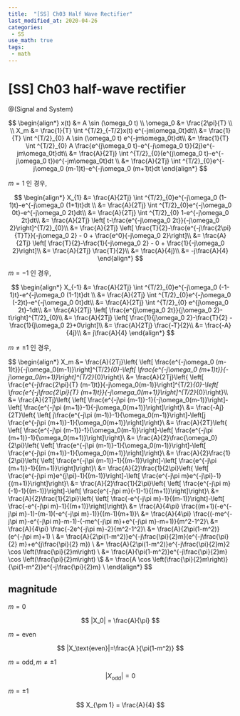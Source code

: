 ```yaml
---
title:  "[SS] Ch03 Half Wave Rectifier"
last_modified_at: 2020-04-26
categories: 
 - SS 
use_math: true
tags: 
 - math
---
```


# [SS] Ch03 half-wave rectifier
@(Signal and System)

$$
\begin{align*}
x(t) &= A \sin (\omega_0 t) \\
\omega_0 &= \frac{2\pi}{T} \\
\\
X_m &= \frac{1}{T} \int ^{T/2}_{-T/2}x(t) e^{-jm\omega_0t}dt\\
&= \frac{1}{T} \int ^{T/2}_{0} A \sin (\omega_0 t) e^{-jm\omega_0t}dt\\
&= \frac{1}{T} \int ^{T/2}_{0} A \frac{e^{j\omega_0 t}-e^{-j\omega_0 t}}{2j}e^{-jm\omega_0t}dt\\
&= \frac{A}{2Tj} \int ^{T/2}_{0}(e^{j\omega_0 t}-e^{-j\omega_0 t})e^{-jm\omega_0t}dt \\
&= \frac{A}{2Tj} \int ^{T/2}_{0}e^{-j\omega_0 (m-1)t}-e^{-j\omega_0 (m+1)t}dt
\end{align*}
$$

$m=1$ 인 경우,

$$
\begin{align*}
X_{1} &= \frac{A}{2Tj} \int ^{T/2}_{0}e^{-j\omega_0 (1-1)t}-e^{-j\omega_0 (1+1)t}dt \\
&= \frac{A}{2Tj} \int ^{T/2}_{0}e^{-j\omega_0 0t}-e^{-j\omega_0 2t}dt\\
&= \frac{A}{2Tj} \int ^{T/2}_{0} 1-e^{-j\omega_0 2t}dt\\
&= \frac{A}{2Tj} \left[ t-\frac{e^{-j\omega_0 2t}}{-j\omega_0 2}\right]^{T/2}_{0}\\
&= \frac{A}{2Tj} \left[ \frac{T}{2}-\frac{e^{-j\frac{2\pi}{T}T}}{-j\omega_0 2} - 0 + \frac{e^0}{-j\omega_0 2}\right]\\
&= \frac{A}{2Tj} \left[ \frac{T}{2}-\frac{1}{-j\omega_0 2} - 0 + \frac{1}{-j\omega_0 2}\right]\\
&= \frac{A}{2Tj} \frac{T}{2}\\
&= \frac{A}{4j}\\
&= -j\frac{A}{4}
\end{align*} 
$$

$m=-1$ 인 경우,

$$
\begin{align*}
X_{-1} &= \frac{A}{2Tj} \int ^{T/2}_{0}e^{-j\omega_0 (-1-1)t}-e^{-j\omega_0 (1-1)t}dt \\
&= \frac{A}{2Tj} \int ^{T/2}_{0}e^{-j\omega_0 (-2)t}-e^{-j\omega_0 0t}dt\\
&= \frac{A}{2Tj} \int ^{T/2}_{0} e^{j\omega_0 2t}-1dt\\
&= \frac{A}{2Tj} \left[ \frac{e^{j\omega_0 2t}}{j\omega_0 2}-t\right]^{T/2}_{0}\\
&= \frac{A}{2Tj} \left[ \frac{1}{j\omega_0 2}-\frac{T}{2}  - \frac{1}{j\omega_0 2}+0\right]\\
&= \frac{A}{2Tj} \frac{-T}{2}\\
&= \frac{-A}{4j}\\
&= j\frac{A}{4}
\end{align*} 
$$

$m \ne \pm 1$ 인 경우,

$$
\begin{align*}
X_m &= \frac{A}{2Tj}\left\{  \left[ \frac{e^{-j\omega_0 (m-1)t}}{-j\omega_0(m-1)}\right]^{T/2}_{0}-\left[ \frac{e^{-j\omega_0 (m+1)t}}{-j\omega_0(m+1)}\right]^{T/2}_{0}\right\}\\
&= \frac{A}{2Tj}\left\{  \left[ \frac{e^{-j\frac{2\pi}{T} (m-1)t}}{-j\omega_0(m-1)}\right]^{T/2}_{0}-\left[ \frac{e^{-j\frac{2\pi}{T} (m+1)t}}{-j\omega_0(m+1)}\right]^{T/2}_{0}\right\}\\\\
&= \frac{A}{2Tj}\left\{  \left[ \frac{e^{-j\pi (m-1)}-1}{-j\omega_0(m-1)}\right]-\left[ \frac{e^{-j\pi (m+1)}-1}{-j\omega_0(m+1)}\right]\right\}\\
&= \frac{-Aj}{2T}\left\{  \left[ j\frac{e^{-j\pi (m-1)}-1}{\omega_0(m-1)}\right]-\left[j \frac{e^{-j\pi (m+1)}-1}{\omega_0(m+1)}\right]\right\}\\
&= \frac{A}{2T}\left\{  \left[ \frac{e^{-j\pi (m-1)}-1}{\omega_0(m-1)}\right]-\left[ \frac{e^{-j\pi (m+1)}-1}{\omega_0(m+1)}\right]\right\}\\
&= \frac{A}{2}\frac{\omega_0}{2\pi}\left\{  \left[ \frac{e^{-j\pi (m-1)}-1}{\omega_0(m-1)}\right]-\left[ \frac{e^{-j\pi (m+1)}-1}{\omega_0(m+1)}\right]\right\}\\
&= \frac{A}{2}\frac{1}{2\pi}\left\{  \left[ \frac{e^{-j\pi (m-1)}-1}{(m-1)}\right]-\left[ \frac{e^{-j\pi (m+1)}-1}{(m+1)}\right]\right\}\\
&= \frac{A}{2}\frac{1}{2\pi}\left\{  \left[ \frac{e^{-j\pi m}e^{j\pi}-1}{(m-1)}\right]-\left[ \frac{e^{-j\pi m}e^{-j\pi}-1}{(m+1)}\right]\right\}\\
&= \frac{A}{2}\frac{1}{2\pi}\left\{  \left[ \frac{e^{-j\pi m}(-1)-1}{(m-1)}\right]-\left[ \frac{e^{-j\pi m}(-1)-1}{(m+1)}\right]\right\}\\
&= \frac{A}{2}\frac{1}{2\pi}\left\{  \left[ \frac{-e^{-j\pi m}-1}{(m-1)}\right]-\left[ \frac{-e^{-j\pi m}-1}{(m+1)}\right]\right\}\\
&= \frac{A}{4\pi} \frac{(m+1)(-e^{-j\pi m}-1)-(m-1)(-e^{-j\pi m}-1)}{(m-1)(m+1)}\\
&= \frac{A}{4\pi} \frac{(-me^{-j\pi m}-e^{-j\pi m}-m-1)-(-me^{-j\pi m}+e^{-j\pi m}-m+1)}{m^2-1^2}\\
&= \frac{A}{4\pi} \frac{-2e^{-j\pi m}-2}{m^2-1^2}\\
&= \frac{A}{2\pi(1-m^2)}(e^{-j\pi m}+1) \\
&= \frac{A}{2\pi(1-m^2)}e^{-j\frac{\pi}{2}m}(e^{-j\frac{\pi}{2} m}+e^{j\frac{\pi}{2} m}) \\
&= \frac{A}{2\pi(1-m^2)}e^{-j\frac{\pi}{2}m}2 \cos \left(\frac{\pi}{2}m\right) \\
&= \frac{A}{\pi(1-m^2)}e^{-j\frac{\pi}{2}m} \cos \left(\frac{\pi}{2}m\right) \\$
&= \frac{A \cos \left(\frac{\pi}{2}m\right)}{\pi(1-m^2)}e^{-j\frac{\pi}{2}m}  \\
\end{align*} 
$$

## magnitude

$m=0$

$$
|X_0| = \frac{A}{\pi}
$$

$m= \text{even}$

$$
|X_\text{even}|=\frac{A }{\pi(1-m^2)}
$$

$m=\text{odd}, m \ne \pm 1$

$$
|X_\text{odd}|=0
$$

$m=\pm1$

$$
X_{\pm 1} = \frac{A}{4} 
$$

